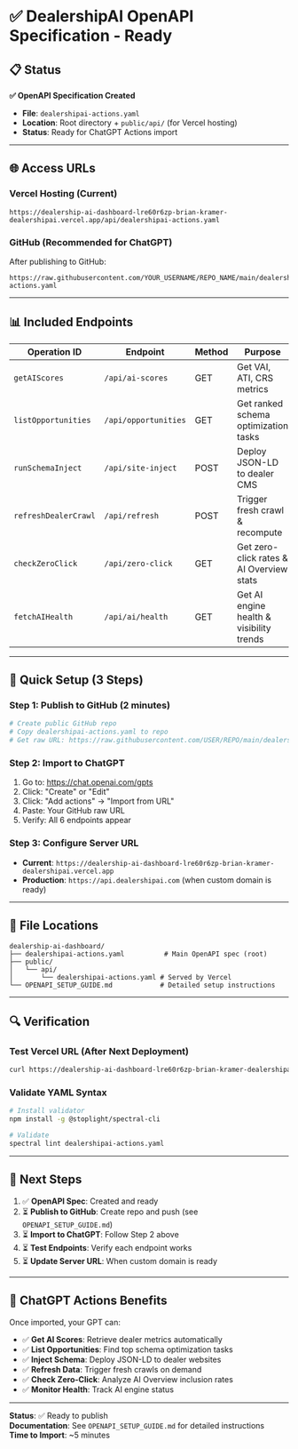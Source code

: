 # ✅ DealershipAI OpenAPI Specification - Ready

## 📋 Status

**✅ OpenAPI Specification Created**
- **File**: `dealershipai-actions.yaml`
- **Location**: Root directory + `public/api/` (for Vercel hosting)
- **Status**: Ready for ChatGPT Actions import

---

## 🌐 Access URLs

### **Vercel Hosting (Current)**
```
https://dealership-ai-dashboard-lre60r6zp-brian-kramer-dealershipai.vercel.app/api/dealershipai-actions.yaml
```

### **GitHub (Recommended for ChatGPT)**
After publishing to GitHub:
```
https://raw.githubusercontent.com/YOUR_USERNAME/REPO_NAME/main/dealershipai-actions.yaml
```

---

## 📊 Included Endpoints

| Operation ID | Endpoint | Method | Purpose |
|--------------|----------|--------|---------|
| `getAIScores` | `/api/ai-scores` | GET | Get VAI, ATI, CRS metrics |
| `listOpportunities` | `/api/opportunities` | GET | Get ranked schema optimization tasks |
| `runSchemaInject` | `/api/site-inject` | POST | Deploy JSON-LD to dealer CMS |
| `refreshDealerCrawl` | `/api/refresh` | POST | Trigger fresh crawl & recompute |
| `checkZeroClick` | `/api/zero-click` | GET | Get zero-click rates & AI Overview stats |
| `fetchAIHealth` | `/api/ai/health` | GET | Get AI engine health & visibility trends |

---

## 🚀 Quick Setup (3 Steps)

### **Step 1: Publish to GitHub** (2 minutes)
```bash
# Create public GitHub repo
# Copy dealershipai-actions.yaml to repo
# Get raw URL: https://raw.githubusercontent.com/USER/REPO/main/dealershipai-actions.yaml
```

### **Step 2: Import to ChatGPT**
1. Go to: https://chat.openai.com/gpts
2. Click: "Create" or "Edit"
3. Click: "Add actions" → "Import from URL"
4. Paste: Your GitHub raw URL
5. Verify: All 6 endpoints appear

### **Step 3: Configure Server URL**
- **Current**: `https://dealership-ai-dashboard-lre60r6zp-brian-kramer-dealershipai.vercel.app`
- **Production**: `https://api.dealershipai.com` (when custom domain is ready)

---

## 📁 File Locations

```
dealership-ai-dashboard/
├── dealershipai-actions.yaml          # Main OpenAPI spec (root)
├── public/
│   └── api/
│       └── dealershipai-actions.yaml # Served by Vercel
└── OPENAPI_SETUP_GUIDE.md            # Detailed setup instructions
```

---

## 🔍 Verification

### **Test Vercel URL** (After Next Deployment)
```bash
curl https://dealership-ai-dashboard-lre60r6zp-brian-kramer-dealershipai.vercel.app/api/dealershipai-actions.yaml
```

### **Validate YAML Syntax**
```bash
# Install validator
npm install -g @stoplight/spectral-cli

# Validate
spectral lint dealershipai-actions.yaml
```

---

## 📝 Next Steps

1. ✅ **OpenAPI Spec**: Created and ready
2. ⏳ **Publish to GitHub**: Create repo and push (see `OPENAPI_SETUP_GUIDE.md`)
3. ⏳ **Import to ChatGPT**: Follow Step 2 above
4. ⏳ **Test Endpoints**: Verify each endpoint works
5. ⏳ **Update Server URL**: When custom domain is ready

---

## 🎯 ChatGPT Actions Benefits

Once imported, your GPT can:
- ✅ **Get AI Scores**: Retrieve dealer metrics automatically
- ✅ **List Opportunities**: Find top schema optimization tasks
- ✅ **Inject Schema**: Deploy JSON-LD to dealer websites
- ✅ **Refresh Data**: Trigger fresh crawls on demand
- ✅ **Check Zero-Click**: Analyze AI Overview inclusion rates
- ✅ **Monitor Health**: Track AI engine status

---

**Status**: ✅ Ready to publish  
**Documentation**: See `OPENAPI_SETUP_GUIDE.md` for detailed instructions  
**Time to Import**: ~5 minutes

